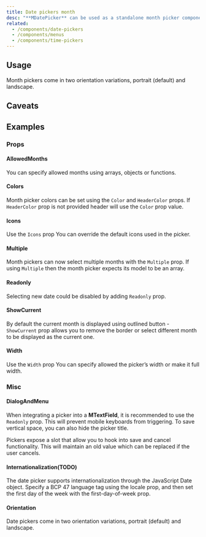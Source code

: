 ```yaml
---
title: Date pickers month
desc: "**MDatePicker** can be used as a standalone month picker component."
related:
  - /components/date-pickers
  - /components/menus
  - /components/time-pickers
---
```


## Usage

Month pickers come in two orientation variations, portrait (default) and landscape.

<date-pickers-month-usage></date-pickers-month-usage>

## Caveats

<masa-alerts type="warning" content="**MDatePicker** accepts ISO 8601 * * date * * string (yyyy-mm-dd). For more information on ISO 8601 and other standards, please visit ISO (International Organization for Standardization) [international standards] https://www.iso.org/standards.html Official website."></masa-alerts>

## Examples

### Props

#### AllowedMonths

You can specify allowed months using arrays, objects or functions.

<masa-example file="Examples.components.date_pickers_month.AllowedDates"></masa-example>

#### Colors

Month picker colors can be set using the `Color` and `HeaderColor` props. If `HeaderColor` prop is not provided
header will use the `Color` prop value.

<masa-example file="Examples.components.date_pickers_month.Colors"></masa-example>

#### Icons

Use the `Icons` prop You can override the default icons used in the picker.

<masa-example file="Examples.components.date_pickers_month.Icons"></masa-example>

#### Multiple

Month pickers can now select multiple months with the `Multiple` prop. If using `Multiple` then the month picker expects its model to be an array.

<masa-example file="Examples.components.date_pickers_month.Multiple"></masa-example>

#### Readonly

Selecting new date could be disabled by adding `Readonly` prop.

<masa-example file="Examples.components.date_pickers_month.Readonly"></masa-example>

#### ShowCurrent

By default the current month is displayed using outlined button - `ShowCurrent` prop allows you to remove the border or select different month to be displayed as the current one.

<masa-example file="Examples.components.date_pickers_month.ShowCurrent"></masa-example>

#### Width

Use the `Width` prop You can specify allowed the picker’s width or make it full width.

<masa-example file="Examples.components.date_pickers_month.Width"></masa-example>

### Misc

#### DialogAndMenu

When integrating a picker into a **MTextField**, it is recommended to use the `Readonly` prop. This will prevent mobile
keyboards from triggering. To save vertical space, you can also hide the picker title.

Pickers expose a slot that allow you to hook into save and cancel functionality. This will maintain an old value which
can be replaced if the user cancels.

<masa-example file="Examples.components.date_pickers_month.DialogAndMenu"></masa-example>

#### Internationalization(TODO)

The date picker supports internationalization through the JavaScript Date object. Specify a BCP 47 language tag using the locale prop, and then set the first day of the week with the first-day-of-week prop.

<masa-example file="Examples.components.date_pickers_month.Internationalization"></masa-example>

#### Orientation

Date pickers come in two orientation variations, portrait (default) and landscape.

<masa-example file="Examples.components.date_pickers_month.Orientation"></masa-example>